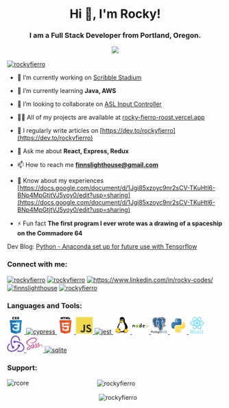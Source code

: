 <h1 align="center">Hi 👋, I'm Rocky!</h1>
<h3 align="center">I am a Full Stack Developer from Portland, Oregon.</h3>
<div align="center">
   <img src ="https://i.imgur.com/Ha9VwH2.gif" style="width: 100px"/>
</div>

<p align="left"> <a href="https://github.com/ryo-ma/github-profile-trophy"><img src="https://github-profile-trophy.vercel.app/?username=rockyfierro" alt="rockyfierro" /></a> </p>

- 🔭 I’m currently working on [Scribble Stadium](https://github.com/BloomTech-Labs/scribble-stadium-fe)

- 🌱 I’m currently learning **Java, AWS**

- 👯 I’m looking to collaborate on [ASL Input Controller](https://github.com/rockyFierro/ASL-Input-Controls-ASL_to_English-)

- 👨‍💻 All of my projects are available at [rocky-fierro-roost.vercel.app](rocky-fierro-roost.vercel.app)

- 📝 I regularly write articles on [https://dev.to/rockyfierro](https://dev.to/rockyfierro)

- 💬 Ask me about **React, Express, Redux**

- 📫 How to reach me **finnslighthouse@gmail.com**

- 📄 Know about my experiences [https://docs.google.com/document/d/1Jgi85xzoyc9nr2sCV-TKuHtl6-BNp4MpGtjtVJ5yoy0/edit?usp=sharing](https://docs.google.com/document/d/1Jgi85xzoyc9nr2sCV-TKuHtl6-BNp4MpGtjtVJ5yoy0/edit?usp=sharing)

- ⚡ Fun fact **The first program I ever wrote was a drawing of a spaceship on the Commadore 64**

Dev Blog:
[Python - Anaconda set up for future use with Tensorflow](https://dev.to/rockyfierro/real-time-detection-4g2e)

<h3 align="left">Connect with me:</h3>
<span align="left">
<a href="https://codepen.io/rockyfierro" target="blank"><img align="center" src="https://raw.githubusercontent.com/rahuldkjain/github-profile-readme-generator/master/src/images/icons/Social/codepen.svg" alt="rockyfierro" height="30" width="40" /></a>
<a href="https://dev.to/rockyfierro" target="blank"><img align="center" src="https://raw.githubusercontent.com/rahuldkjain/github-profile-readme-generator/master/src/images/icons/Social/devto.svg" alt="rockyfierro" height="30" width="40" /></a>
<a href="https://linkedin.com/in/https://www.linkedin.com/in/rocky-codes/" target="blank"><img align="center" src="https://raw.githubusercontent.com/rahuldkjain/github-profile-readme-generator/master/src/images/icons/Social/linked-in-alt.svg" alt="https://www.linkedin.com/in/rocky-codes/" height="30" width="40" /></a>
<a href="https://www.hackerrank.com/finnslighthouse" target="blank"><img align="center" src="https://raw.githubusercontent.com/rahuldkjain/github-profile-readme-generator/master/src/images/icons/Social/hackerrank.svg" alt="finnslighthouse" height="30" width="40" /></a>
<a href="https://www.leetcode.com/rockyfierro" target="blank"><img align="center" src="https://raw.githubusercontent.com/rahuldkjain/github-profile-readme-generator/master/src/images/icons/Social/leet-code.svg" alt="rockyfierro" height="30" width="40" /></a>
</span>

<h3 align="left">Languages and Tools:</h3>
<p align="left"> <a href="https://www.w3schools.com/css/" target="_blank" rel="noreferrer"> <img src="https://raw.githubusercontent.com/devicons/devicon/master/icons/css3/css3-original-wordmark.svg" alt="css3" width="40" height="40"/> </a> <a href="https://www.cypress.io" target="_blank" rel="noreferrer"> <img src="https://raw.githubusercontent.com/simple-icons/simple-icons/6e46ec1fc23b60c8fd0d2f2ff46db82e16dbd75f/icons/cypress.svg" alt="cypress" width="40" height="40"/> </a> <a href="https://www.w3.org/html/" target="_blank" rel="noreferrer"> <img src="https://raw.githubusercontent.com/devicons/devicon/master/icons/html5/html5-original-wordmark.svg" alt="html5" width="40" height="40"/> </a> <a href="https://developer.mozilla.org/en-US/docs/Web/JavaScript" target="_blank" rel="noreferrer"> <img src="https://raw.githubusercontent.com/devicons/devicon/master/icons/javascript/javascript-original.svg" alt="javascript" width="40" height="40"/> </a> <a href="https://jestjs.io" target="_blank" rel="noreferrer"> <img src="https://www.vectorlogo.zone/logos/jestjsio/jestjsio-icon.svg" alt="jest" width="40" height="40"/> </a> <a href="https://www.linux.org/" target="_blank" rel="noreferrer"> <img src="https://raw.githubusercontent.com/devicons/devicon/master/icons/linux/linux-original.svg" alt="linux" width="40" height="40"/> </a> <a href="https://nodejs.org" target="_blank" rel="noreferrer"> <img src="https://raw.githubusercontent.com/devicons/devicon/master/icons/nodejs/nodejs-original-wordmark.svg" alt="nodejs" width="40" height="40"/> </a> <a href="https://www.postgresql.org" target="_blank" rel="noreferrer"> <img src="https://raw.githubusercontent.com/devicons/devicon/master/icons/postgresql/postgresql-original-wordmark.svg" alt="postgresql" width="40" height="40"/> </a> <a href="https://www.python.org" target="_blank" rel="noreferrer"> <img src="https://raw.githubusercontent.com/devicons/devicon/master/icons/python/python-original.svg" alt="python" width="40" height="40"/> </a> <a href="https://reactjs.org/" target="_blank" rel="noreferrer"> <img src="https://raw.githubusercontent.com/devicons/devicon/master/icons/react/react-original-wordmark.svg" alt="react" width="40" height="40"/> </a> <a href="https://redux.js.org" target="_blank" rel="noreferrer"> <img src="https://raw.githubusercontent.com/devicons/devicon/master/icons/redux/redux-original.svg" alt="redux" width="40" height="40"/> </a> <a href="https://sass-lang.com" target="_blank" rel="noreferrer"> <img src="https://raw.githubusercontent.com/devicons/devicon/master/icons/sass/sass-original.svg" alt="sass" width="40" height="40"/> </a> <a href="https://www.sqlite.org/" target="_blank" rel="noreferrer"> <img src="https://www.vectorlogo.zone/logos/sqlite/sqlite-icon.svg" alt="sqlite" width="40" height="40"/> </a> </p>

<h3 align="left">Support:</h3>
<a href="https://ko-fi.com/rcore"> <img align="left" src="https://cdn.ko-fi.com/cdn/kofi3.png?v=3" height="50" width="210" alt="rcore" /></a>

<p><img align="center" src="https://github-readme-stats.vercel.app/api/top-langs?username=rockyfierro&show_icons=true&locale=en&layout=compact" alt="rockyfierro" /></p>

<span>&nbsp;<img align="center" src="https://github-readme-stats.vercel.app/api?username=rockyfierro&show_icons=true&locale=en" alt="rockyfierro" /></span>
